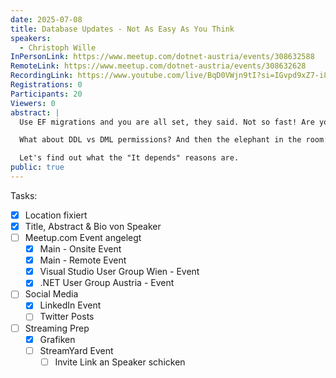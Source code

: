 ```yaml
---
date: 2025-07-08
title: Database Updates - Not As Easy As You Think
speakers:
  - Christoph Wille
InPersonLink: https://www.meetup.com/dotnet-austria/events/308632588
RemoteLink: https://www.meetup.com/dotnet-austria/events/308632628
RecordingLink: https://www.youtube.com/live/BqD0VWjn9tI?si=IGvpd9xZ7-i8Sdk4
Registrations: 0
Participants: 20
Viewers: 0
abstract: |
  Use EF migrations and you are all set, they said. Not so fast! Are your changes compatible with already existing data? Are your changes backward compatible? 

  What about DDL vs DML permissions? And then the elephant in the room: is EF migrations actually the best choice, or is a model-based approach even better? 

  Let's find out what the "It depends" reasons are.
public: true
---
```

Tasks:
- [x] Location fixiert
- [x] Title, Abstract & Bio von Speaker
- [ ] Meetup.com Event angelegt
	- [x] Main - Onsite Event
	- [x] Main - Remote Event
	- [x] Visual Studio User Group Wien - Event
	- [x] .NET User Group Austria - Event
- [ ] Social Media
	- [x] LinkedIn Event
	- [ ] Twitter Posts
- [ ] Streaming Prep
	- [x] Grafiken
	- [ ] StreamYard Event
		- [ ] Invite Link an Speaker schicken
